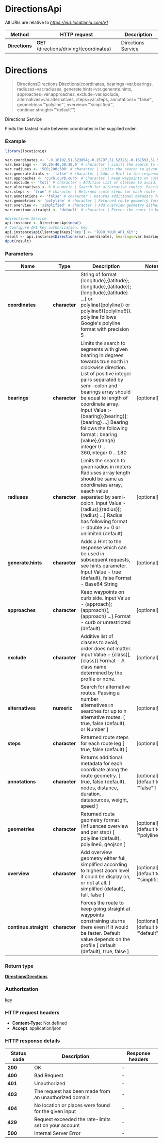 # DirectionsApi

All URIs are relative to *https://eu1.locationiq.com/v1*

Method | HTTP request | Description
------------- | ------------- | -------------
[**Directions**](DirectionsApi.md#Directions) | **GET** /directions/driving/{coordinates} | Directions Service


# **Directions**
> DirectionsDirections Directions(coordinates, bearings=var.bearings, radiuses=var.radiuses, generate.hints=var.generate.hints, approaches=var.approaches, exclude=var.exclude, alternatives=var.alternatives, steps=var.steps, annotations='"false"', geometries='"polyline"', overview='"simplified"', continue.straight='"default"')

Directions Service

Finds the fastest route between coordinates in the supplied order.

### Example
```R
library(locationiq)

var.coordinates <- '-0.16102,51.523854;-0.15797,51.52326;-0.161593,51.522550' # character | String of format {longitude},{latitude};{longitude},{latitude}[;{longitude},{latitude} ...] or polyline({polyline}) or polyline6({polyline6}). polyline follows Google's polyline format with precision 5
var.bearings <- '10,20;40,30;30,9' # character | Limits the search to segments with given bearing in degrees towards true north in clockwise direction. List of positive integer pairs separated by semi-colon and bearings array should be equal to length of coordinate array. Input Value :- {bearing};{bearing}[;{bearing} ...] Bearing follows the following format : bearing {value},{range} integer 0 .. 360,integer 0 .. 180
var.radiuses <- '500;200;300' # character | Limits the search to given radius in meters Radiuses array length should be same as coordinates array, eaach value separated by semi-colon. Input Value - {radius};{radius}[;{radius} ...] Radius has following format :- double >= 0 or unlimited (default)
var.generate.hints <- 'false' # character | Adds a Hint to the response which can be used in subsequent requests, see hints parameter. Input Value - true (default), false Format - Base64 String
var.approaches <- 'curb;curb;curb' # character | Keep waypoints on curb side. Input Value - {approach};{approach}[;{approach} ...] Format - curb or unrestricted (default)
var.exclude <- 'toll' # character | Additive list of classes to avoid, order does not matter. input Value - {class}[,{class}] Format - A class name determined by the profile or none.
var.alternatives <- 0 # numeric | Search for alternative routes. Passing a number alternatives=n searches for up to n alternative routes. [ true, false (default), or Number ]
var.steps <- 'true' # character | Returned route steps for each route leg [ true, false (default) ]
var.annotations <- 'false' # character | Returns additional metadata for each coordinate along the route geometry.  [ true, false (default), nodes, distance, duration, datasources, weight, speed ]
var.geometries <- 'polyline' # character | Returned route geometry format (influences overview and per step) [ polyline (default), polyline6, geojson ]
var.overview <- 'simplified' # character | Add overview geometry either full, simplified according to highest zoom level it could be display on, or not at all. [ simplified (default), full, false ]
var.continue.straight <- 'default' # character | Forces the route to keep going straight at waypoints constraining uturns there even if it would be faster. Default value depends on the profile [ default (default), true, false ]

#Directions Service
api.instance <- DirectionsApi$new()
# Configure API key authorization: key
api.instance$apiClient$apiKeys['key'] <- 'TODO_YOUR_API_KEY';
result <- api.instance$Directions(var.coordinates, bearings=var.bearings, radiuses=var.radiuses, generate.hints=var.generate.hints, approaches=var.approaches, exclude=var.exclude, alternatives=var.alternatives, steps=var.steps, annotations=var.annotations, geometries=var.geometries, overview=var.overview, continue.straight=var.continue.straight)
dput(result)
```

### Parameters

Name | Type | Description  | Notes
------------- | ------------- | ------------- | -------------
 **coordinates** | **character**| String of format {longitude},{latitude};{longitude},{latitude}[;{longitude},{latitude} ...] or polyline({polyline}) or polyline6({polyline6}). polyline follows Google&#39;s polyline format with precision 5 | 
 **bearings** | **character**| Limits the search to segments with given bearing in degrees towards true north in clockwise direction. List of positive integer pairs separated by semi-colon and bearings array should be equal to length of coordinate array. Input Value :- {bearing};{bearing}[;{bearing} ...] Bearing follows the following format : bearing {value},{range} integer 0 .. 360,integer 0 .. 180 | [optional] 
 **radiuses** | **character**| Limits the search to given radius in meters Radiuses array length should be same as coordinates array, eaach value separated by semi-colon. Input Value - {radius};{radius}[;{radius} ...] Radius has following format :- double &gt;&#x3D; 0 or unlimited (default) | [optional] 
 **generate.hints** | **character**| Adds a Hint to the response which can be used in subsequent requests, see hints parameter. Input Value - true (default), false Format - Base64 String | [optional] 
 **approaches** | **character**| Keep waypoints on curb side. Input Value - {approach};{approach}[;{approach} ...] Format - curb or unrestricted (default) | [optional] 
 **exclude** | **character**| Additive list of classes to avoid, order does not matter. input Value - {class}[,{class}] Format - A class name determined by the profile or none. | [optional] 
 **alternatives** | **numeric**| Search for alternative routes. Passing a number alternatives&#x3D;n searches for up to n alternative routes. [ true, false (default), or Number ] | [optional] 
 **steps** | **character**| Returned route steps for each route leg [ true, false (default) ] | [optional] 
 **annotations** | **character**| Returns additional metadata for each coordinate along the route geometry.  [ true, false (default), nodes, distance, duration, datasources, weight, speed ] | [optional] [default to &#39;&quot;false&quot;&#39;]
 **geometries** | **character**| Returned route geometry format (influences overview and per step) [ polyline (default), polyline6, geojson ] | [optional] [default to &#39;&quot;polyline&quot;&#39;]
 **overview** | **character**| Add overview geometry either full, simplified according to highest zoom level it could be display on, or not at all. [ simplified (default), full, false ] | [optional] [default to &#39;&quot;simplified&quot;&#39;]
 **continue.straight** | **character**| Forces the route to keep going straight at waypoints constraining uturns there even if it would be faster. Default value depends on the profile [ default (default), true, false ] | [optional] [default to &#39;&quot;default&quot;&#39;]

### Return type

[**DirectionsDirections**](directions-directions.md)

### Authorization

[key](../README.md#key)

### HTTP request headers

 - **Content-Type**: Not defined
 - **Accept**: application/json

### HTTP response details
| Status code | Description | Response headers |
|-------------|-------------|------------------|
| **200** | OK |  -  |
| **400** | Bad Request |  -  |
| **401** | Unauthorized |  -  |
| **403** | The request has been made from an unauthorized domain. |  -  |
| **404** | No location or places were found for the given input |  -  |
| **429** | Request exceeded the rate-limits set on your account |  -  |
| **500** | Internal Server Error |  -  |

